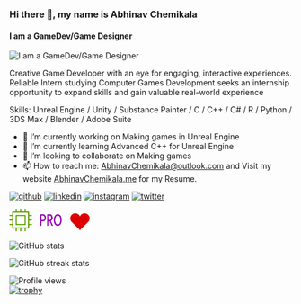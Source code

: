 ### Hi there 👋, my name is Abhinav Chemikala
#### I am a GameDev/Game Designer 
![I am a GameDev/Game Designer ](https://i.imgur.com/6eL91wB.png)

Creative Game Developer with an eye for engaging, interactive experiences.
Reliable Intern studying Computer Games Development seeks an internship opportunity to expand skills and gain valuable real-world experience

Skills: Unreal Engine / Unity / Substance Painter / C / C++ / C# / R / Python  / 3DS Max / Blender / Adobe Suite

- 🔭 I’m currently working on Making games in Unreal Engine 
- 🌱 I’m currently learning Advanced C++ for Unreal Engine 
- 👯 I’m looking to collaborate on Making games 
- 📫 How to reach me: AbhinavChemikala@outlook.com and Visit my website <a href="https://abhinavchemikala.me/" target="_blank">AbhinavChemikala.me</a> for my Resume.


[<img src='https://cdn.jsdelivr.net/npm/simple-icons@3.0.1/icons/github.svg' alt='github' height='40'>](https://github.com/abhiboby)  [<img src='https://cdn.jsdelivr.net/npm/simple-icons@3.0.1/icons/linkedin.svg' alt='linkedin' height='40'>](https://www.linkedin.com/in/abhinavkumarreddy/)  [<img src='https://cdn.jsdelivr.net/npm/simple-icons@3.0.1/icons/instagram.svg' alt='instagram' height='40'>](https://www.instagram.com/abhibobyrockz/)  [<img src='https://cdn.jsdelivr.net/npm/simple-icons@3.0.1/icons/twitter.svg' alt='twitter' height='40'>](https://twitter.com/Abhi30214607)  

<a href='https://docs.github.com/en/developers'><img src='https://raw.githubusercontent.com/acervenky/animated-github-badges/master/assets/devbadge.gif' width='40' height='40'></a> <a href='https://github.com/pricing'><img src='https://raw.githubusercontent.com/acervenky/animated-github-badges/master/assets/pro.gif' width='40' height='40'></a> <a href='https://docs.github.com/en/github/supporting-the-open-source-community-with-github-sponsors'><img src='https://raw.githubusercontent.com/acervenky/animated-github-badges/master/assets/sponsorbadge.gif' width='35' height='35'></a> 




![GitHub stats](https://github-readme-stats.vercel.app/api?username=abhiboby&show_icons=true&count_private=true)  

![GitHub streak stats](https://github-readme-streak-stats.herokuapp.com/?user=abhiboby)  

![Profile views](https://gpvc.arturio.dev/abhiboby)  
[![trophy](https://github-profile-trophy.vercel.app/?username=abhiboby)](https://github.com/ryo-ma/github-profile-trophy)
